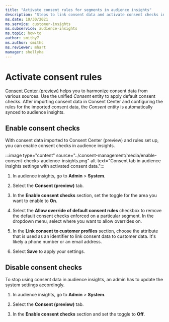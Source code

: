 ```yaml
---
title: "Activate consent rules for segments in audience insights"
description: "Steps to link consent data and activate consent checks in audience insights."
ms.date: 10/30/2021
ms.service: customer-insights
ms.subservice: audience-insights
ms.topic: how-to
author: smithy7
ms.author: smithc
ms.reviewer: mhart
manager: shellyha
---
```


# Activate consent rules

[Consent Center (preview)](../consent-management/overview.md) helps you to harmonize consent data from various sources. Use the unified *Consent* entity to apply default consent checks. After importing consent data in Consent Center and configuring the rules for the imported consent data, the *Consent* entity is automatically synced to audience insights.

## Enable consent checks

With consent data imported to Consent Center (preview) and rules set up, you can enable consent checks in audience insights. 

:::image type="content" source="../consent-management/media/enable-consent-checks-audience-insights.png" alt-text="Consent tab in audience insights settings with activated consent data.":::

1. In audience insights, go to **Admin** > **System**.

1. Select the **Consent (preview)** tab.

1. In the **Enable consent checks** section, set the toggle for the area you want to enable to **On**.

1. Select the **Allow override of default consent rules** checkbox to remove the default consent checks enforced on a particular segment. In the dropdown menu, select where you want to allow overrides on.     

1. In the **Link consent to customer profiles** section, choose the attribute that is used as an identifier to link consent data to customer data. It's likely a phone number or an email address. 

1. Select **Save** to apply your settings.

## Disable consent checks

To stop using consent data in audience insights, an admin has to update the system settings accordingly.

1. In audience insights, go to **Admin** > **System**.

1. Select the **Consent (preview)** tab.

1. In the **Enable consent checks** section and set the toggle to **Off**.
